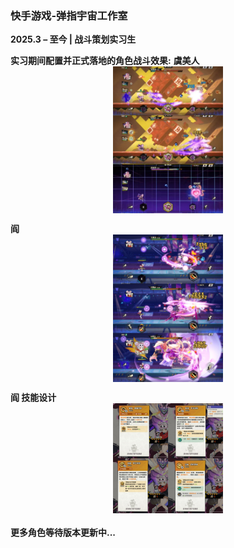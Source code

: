 ### **快手游戏-弹指宇宙工作室**  
**2025.3 – 至今 | 战斗策划实习生**  

**实习期间配置并正式落地的角色战斗效果:**
**虞美人**
<img src="./static/assets/img/yumeiren.jpeg" 
     alt="yumeiren" 
     width="35%" 
     style="display:block; margin:0 auto">

**阎**
<img src="./static/assets/img/yan.jpeg" 
     alt="yumeiren" 
     width="35%" 
     style="display:block; margin:0 auto">

**阎 技能设计**
<img src="./static/assets/img/yanjineng.jpeg" 
     alt="yumeiren" 
     width="35%" 
     style="display:block; margin:0 auto">

#### 更多角色等待版本更新中...
<!-- ### **软件工程师实习生**  
**2025年1月 – 2025年6月 | 字节跳动**  

负责大规模推荐系统的开发与优化，专注于算法改进和系统效率提升。参与实时数据处理管道的构建，并优化模型推理流程，以提升个性化内容推荐效果。

#### 主要贡献:  
- 研发并优化推荐算法，提高用户互动率和内容相关性。  
- 设计并实现实时数据处理流程，提升模型推理的计算效率。  
- 进行A/B测试与性能分析，基于用户行为数据优化推荐策略。 -->
